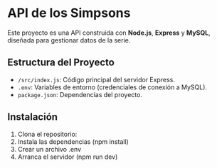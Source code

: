 # API de los Simpsons

Este proyecto es una API construida con **Node.js**, **Express** y **MySQL**, diseñada para gestionar datos de la serie.

## Estructura del Proyecto

- `/src/index.js`: Código principal del servidor Express.
- `.env`: Variables de entorno (credenciales de conexión a MySQL).
- `package.json`: Dependencias del proyecto.

## Instalación

1. Clona el repositorio:
2. Instala las dependencias (npm install)
3. Crear un archivo .env
4. Arranca el servidor (npm run dev)
